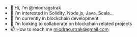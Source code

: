 - 👋 Hi, I’m @miodragstrak
- 👀 I’m interested in Solidity, Node.js, Java, Scala...
- 🌱 I’m currently in blockchain development
- 💞️ I’m looking to collaborate on blockchain related projects
- 📫 How to reach me miodrag.strak@gmail.com

<!---
miodragstrak/miodragstrak is a ✨ special ✨ repository because its `README.md` (this file) appears on your GitHub profile.
You can click the Preview link to take a look at your changes.
--->
